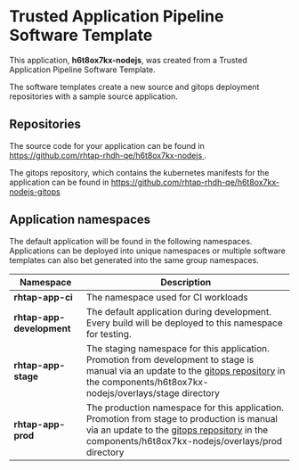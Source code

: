 # Trusted Application Pipeline Software Template

This application, **h6t8ox7kx-nodejs**, was created from a Trusted Application Pipeline Software Template.

The software templates create a new source and gitops deployment repositories with a sample source application. 

## Repositories

The source code for your application can be found in [https://github.com/rhtap-rhdh-qe/h6t8ox7kx-nodejs ](https://github.com/rhtap-rhdh-qe/h6t8ox7kx-nodejs ).
 
The gitops repository, which contains the kubernetes manifests for the application can be found in 
[https://github.com/rhtap-rhdh-qe/h6t8ox7kx-nodejs-gitops ](https://github.com/rhtap-rhdh-qe/h6t8ox7kx-nodejs-gitops ) 

## Application namespaces 

The default application will be found in the following namespaces. Applications can be deployed into unique namespaces or multiple software templates can also bet generated into the same group namespaces.  

|  Namespace   |  Description   |  
| -------- | -------- |
| **rhtap-app-ci** | The namespace used for CI workloads |
| **rhtap-app-development** | The default application during development. Every build will be deployed to this namespace for testing. |
| **rhtap-app-stage** | The staging namespace for this application. Promotion from development to stage is manual via an update to the [gitops repository](https://github.com/rhtap-rhdh-qe/h6t8ox7kx-nodejs-gitops ) in the components/h6t8ox7kx-nodejs/overlays/stage directory |
| **rhtap-app-prod** | The production namespace for this application. Promotion from stage to production is manual via an update to the [gitops repository](https://github.com/rhtap-rhdh-qe/h6t8ox7kx-nodejs-gitops ) in the components/h6t8ox7kx-nodejs/overlays/prod directory |